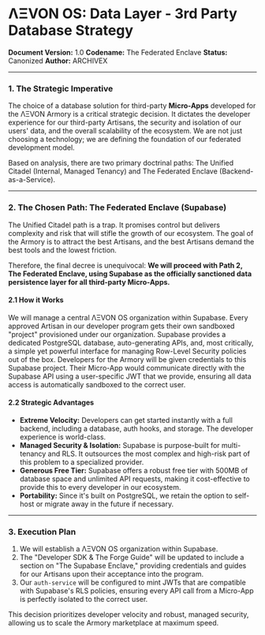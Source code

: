 # ΛΞVON OS: Data Layer - 3rd Party Database Strategy
**Document Version:** 1.0
**Codename:** The Federated Enclave
**Status:** Canonized
**Author:** ARCHIVEX

---

### 1. The Strategic Imperative

The choice of a database solution for third-party **Micro-Apps** developed for the ΛΞVON Armory is a critical strategic decision. It dictates the developer experience for our third-party Artisans, the security and isolation of our users' data, and the overall scalability of the ecosystem. We are not just choosing a technology; we are defining the foundation of our federated development model.

Based on analysis, there are two primary doctrinal paths: The Unified Citadel (Internal, Managed Tenancy) and The Federated Enclave (Backend-as-a-Service).

---
### 2. The Chosen Path: The Federated Enclave (Supabase)

The Unified Citadel path is a trap. It promises control but delivers complexity and risk that will stifle the growth of our ecosystem. The goal of the Armory is to attract the best Artisans, and the best Artisans demand the best tools and the lowest friction.

Therefore, the final decree is unequivocal: **We will proceed with Path 2, The Federated Enclave, using Supabase as the officially sanctioned data persistence layer for all third-party Micro-Apps.**

#### 2.1 How it Works
We will manage a central ΛΞVON OS organization within Supabase. Every approved Artisan in our developer program gets their own sandboxed "project" provisioned under our organization. Supabase provides a dedicated PostgreSQL database, auto-generating APIs, and, most critically, a simple yet powerful interface for managing Row-Level Security policies out of the box. Developers for the Armory will be given credentials to this Supabase project. Their Micro-App would communicate directly with the Supabase API using a user-specific JWT that we provide, ensuring all data access is automatically sandboxed to the correct user.

#### 2.2 Strategic Advantages
*   **Extreme Velocity:** Developers can get started instantly with a full backend, including a database, auth hooks, and storage. The developer experience is world-class.
*   **Managed Security & Isolation:** Supabase is purpose-built for multi-tenancy and RLS. It outsources the most complex and high-risk part of this problem to a specialized provider.
*   **Generous Free Tier:** Supabase offers a robust free tier with 500MB of database space and unlimited API requests, making it cost-effective to provide this to every developer in our ecosystem.
*   **Portability:** Since it's built on PostgreSQL, we retain the option to self-host or migrate away in the future if necessary.

---
### 3. Execution Plan

1.  We will establish a ΛΞVON OS organization within Supabase.
2.  The "Developer SDK & The Forge Guide" will be updated to include a section on "The Supabase Enclave," providing credentials and guides for our Artisans upon their acceptance into the program.
3.  Our `auth-service` will be configured to mint JWTs that are compatible with Supabase's RLS policies, ensuring every API call from a Micro-App is perfectly isolated to the correct user.

This decision prioritizes developer velocity and robust, managed security, allowing us to scale the Armory marketplace at maximum speed.
